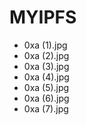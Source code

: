 # MYIPFS
- 0xa (1).jpg
- 0xa (2).jpg
- 0xa (3).jpg
- 0xa (4).jpg
- 0xa (5).jpg
- 0xa (6).jpg
- 0xa (7).jpg
